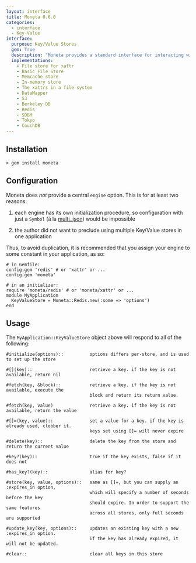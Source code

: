 ```yaml
---
layout: interface
title: Moneta 0.6.0
categories:
  - interface
  - Key-Value
interface:
  purpose: Key/Value Stores
  gem: True
  description: "Moneta provides a standard interface for interacting with various kinds of key/value stores."
  implementations:
    - File store for xattr
    - Basic File Store
    - Memcache store
    - In-memory store
    - The xattrs in a file system
    - DataMapper
    - S3
    - Berkeley DB
    - Redis
    - SDBM
    - Tokyo
    - CouchDB
---
```


## Installation

    > gem install moneta

## Configuration

Moneta does *not* provide a central `engine` option. This is for at least two
reasons:

1. each engine has its own initialization procedure, so configuration
   with just a `Symbol` (à la [multi_json](../multi_json-0.0.4))
   would be impossible

1. the author did not want to preclude using multiple Key/Value
   stores in one application

Thus, to avoid duplication, it is recommended that you assign your engine
to some constant in your application, as so:

    # in Gemfile:
    config.gem 'redis' # or 'xattr' or ...
    config.gem 'moneta'

    # in an initializer:
    require 'moneta/redis' # or 'moneta/xattr' or ...
    module MyApplication
      KeyValueStore = Moneta::Redis.new(:some => 'options')
    end

## Usage

The `MyApplication::KeyValueStore` object above will respond to
all of the following:

    #initialize(options)::          options differs per-store, and is used to set up the store

    #[](key)::                      retrieve a key. if the key is not available, return nil

    #fetch(key, &block)::           retrieve a key. if the key is not available, execute the
                                    block and return its return value.

    #fetch(key, value)              retrieve a key. if the key is not available, return the value

    #[]=(key, value)::              set a value for a key. if the key is already used, clobber it.
                                    keys set using []= will never expire

    #delete(key)::                  delete the key from the store and return the current value

    #key?(key)::                    true if the key exists, false if it does not

    #has_key?(key)::                alias for key?

    #store(key, value, options)::   same as []=, but you can supply an :expires_in option,
                                    which will specify a number of seconds before the key
                                    should expire. In order to support the same features
                                    across all stores, only full seconds are supported

    #update_key(key, options)::     updates an existing key with a new :expires_in option.
                                    if the key has already expired, it will not be updated.

    #clear::                        clear all keys in this store